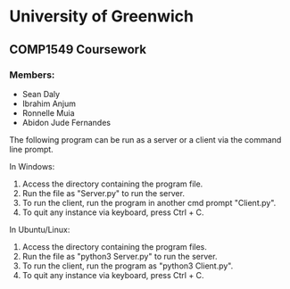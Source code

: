 # University of Greenwich
## COMP1549 Coursework
### Members:
- Sean Daly
- Ibrahim Anjum
- Ronnelle Muia
- Abidon Jude Fernandes

The following program can be run as a server or a client via the command line prompt. 

In Windows:
1. Access the directory containing the program file.
2. Run the file as "Server.py" to run the server.
3. To run the client, run the program in another cmd prompt "Client.py".
4. To quit any instance via keyboard, press Ctrl + C.

In Ubuntu/Linux:
1. Access the directory containing the program files. 
2. Run the file as "python3 Server.py" to run the server.
3. To run the client, run the program as "python3 Client.py".
4. To quit any instance via keyboard, press Ctrl + C.
